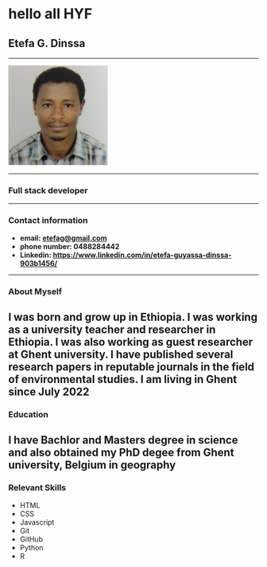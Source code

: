 # hello all HYF

## Etefa G. Dinssa

---

![alt text](img/etefa.jpg)

---

### Full stack developer

---

### Contact information

- **email: <etefag@gmail.com>**
- **phone number: 0488284442**
- **Linkedin: <https://www.linkedin.com/in/etefa-guyassa-dinssa-903b1456/>**

---

### About Myself

## I was born and grow up in Ethiopia. I was working as a university teacher and researcher in Ethiopia. I was also working as guest researcher at Ghent university. I have published several research papers in reputable journals in the field of environmental studies. I am living in Ghent since July 2022

### Education

## I have Bachlor and Masters degree in science and also obtained my PhD degee from Ghent university, Belgium in geography

### Relevant Skills

- HTML
- CSS
- Javascript
- Git
- GitHub
- Python
- R

